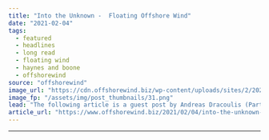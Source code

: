 ```yaml
---
title: "Into the Unknown -  Floating Offshore Wind"
date: "2021-02-04"
tags: 
  - featured
  - headlines
  - long read
  - floating wind
  - haynes and boone
  - offshorewind
source: "offshorewind"
image_url: "https://cdn.offshorewind.biz/wp-content/uploads/sites/2/2021/02/04111010/Into-the-Unknown-Floating-Offshore-Wind-2.png"
image_fp: "/assets/img/post_thumbnails/31.png"
lead: "The following article is a guest post by Andreas Dracoulis (Partner), and Jonathan Morton"
article_url: "https://www.offshorewind.biz/2021/02/04/into-the-unknown-floating-offshore-wind/"
---
```


---
